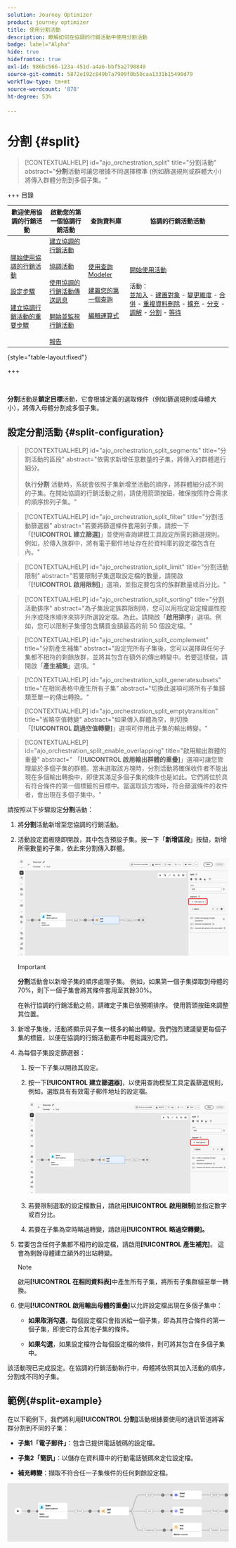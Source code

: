 ```yaml
---
solution: Journey Optimizer
product: journey optimizer
title: 使用分割活動
description: 瞭解如何在協調的行銷活動中使用分割活動
badge: label="Alpha"
hide: true
hidefromtoc: true
exl-id: 986bc566-123a-451d-a4a6-bbf5a2798849
source-git-commit: 5872e192c849b7a7909f0b50caa1331b15490d79
workflow-type: tm+mt
source-wordcount: '878'
ht-degree: 53%

---
```


# 分割 {#split}

>[!CONTEXTUALHELP]
>id="ajo_orchestration_split"
>title="分割活動"
>abstract="**分割**&#x200B;活動可讓您根據不同選擇標準 (例如篩選規則或群體大小) 將傳入群體分割到多個子集。"

+++ 目錄

| 歡迎使用協調的行銷活動 | 啟動您的第一個協調行銷活動 | 查詢資料庫 | 協調的行銷活動活動 |
|---|---|---|---|
| [開始使用協調的行銷活動](../gs-orchestrated-campaigns.md)<br/><br/>[設定步驟](../configuration-steps.md)<br/><br/>[建立協調行銷活動的重要步驟](../gs-campaign-creation.md) | [建立協調的行銷活動](../create-orchestrated-campaign.md)<br/><br/>[協調活動](../orchestrate-activities.md)<br/><br/>[使用協調的行銷活動傳送訊息](../send-messages.md)<br/><br/>[開始並監視行銷活動](../start-monitor-campaigns.md)<br/><br/>[報告](../reporting-campaigns.md) | [使用查詢Modeler](../orchestrated-rule-builder.md)<br/><br/>[建置您的第一個查詢](../build-query.md)<br/><br/>[編輯運算式](../edit-expressions.md) | [開始使用活動](about-activities.md)<br/><br/>活動：<br/>[並加入](and-join.md) - [建置對象](build-audience.md) - [變更維度](change-dimension.md) - [合併](combine.md) - [重複資料刪除](deduplication.md) - [擴充](enrichment.md) - [分支](fork.md) - [調解](reconciliation.md) - [分割](split.md) - [等待](wait.md) |

{style="table-layout:fixed"}

+++

<br/>

**分割**&#x200B;活動是&#x200B;**鎖定目標**&#x200B;活動，它會根據定義的選取條件（例如篩選規則或母體大小），將傳入母體分割成多個子集。

## 設定分割活動 {#split-configuration}

>[!CONTEXTUALHELP]
>id="ajo_orchestration_split_segments"
>title="分割活動的區段"
>abstract="依需求新增任意數量的子集，將傳入的群體進行細分。<br/></br>執行&#x200B;**分割** 活動時，系統會依照子集新增至活動的順序，將群體細分成不同的子集。在開始協調的行銷活動之前，請使用箭頭按鈕，確保按照符合需求的順序排列子集。"

>[!CONTEXTUALHELP]
>id="ajo_orchestration_split_filter"
>title="分割活動篩選器"
>abstract="若要將篩選條件套用到子集，請按一下「**[!UICONTROL 建立篩選]**」並使用查詢建模工具設定所需的篩選規則。例如，於傳入族群中，將有電子郵件地址存在於資料庫的設定檔包含在內。"

>[!CONTEXTUALHELP]
>id="ajo_orchestration_split_limit"
>title="分割活動限制"
>abstract="若要限制子集選取設定檔的數量，請開啟「**[!UICONTROL 啟用限制]**」選項，並指定要包含的族群數量或百分比。"

>[!CONTEXTUALHELP]
>id="ajo_orchestration_split_sorting"
>title="分割活動排序"
>abstract="為子集設定族群限制時，您可以用指定設定檔屬性按升序或降序順序來排列所選設定檔。為此，請開啟「**啟用排序**」選項。例如，您可以限制子集僅包含購買金額最高的前 50 個設定檔。"

>[!CONTEXTUALHELP]
>id="ajo_orchestration_split_complement"
>title="分割產生補集"
>abstract="設定完所有子集後，您可以選擇與任何子集都不相符的剩餘族群，並將其包含在額外的傳出轉變中。若要這樣做，請開啟「**產生補集**」選項。"

>[!CONTEXTUALHELP]
>id="ajo_orchestration_split_generatesubsets"
>title="在相同表格中產生所有子集"
>abstract="切換此選項可將所有子集歸類至單一的傳出轉換。"

>[!CONTEXTUALHELP]
>id="ajo_orchestration_split_emptytransition"
>title="省略空值轉變"
>abstract="如果傳入群體為空，則切換「**[!UICONTROL 跳過空值轉變]**」選項可停用此子集的輸出轉變。"

>[!CONTEXTUALHELP]
>id="ajo_orchestration_split_enable_overlapping"
>title="啟用輸出群體的重疊"
>abstract=" 「**[!UICONTROL 啟用輸出群體的重疊]**」選項可讓您管理屬於多個子集的群體。當未選取該方塊時，分割活動將確保收件者不能出現在多個輸出轉換中，即使其滿足多個子集的條件也是如此。它們將位於具有符合條件的第一個標籤的目標中。當選取該方塊時，符合篩選條件的收件者，會出現在多個子集中。"

請按照以下步驟設定&#x200B;**分割**&#x200B;活動：

1. 將&#x200B;**分割**&#x200B;活動新增至您協調的行銷活動。

1. 活動設定面板隨即開啟，其中包含預設子集。按一下「**新增區段**」按鈕，新增所需數量的子集，依此來分割傳入群體。

   ![](../assets/orchestrated-split-1.png)

   >[!IMPORTANT]
   >
   >**分割**&#x200B;活動會以新增子集的順序處理子集。 例如，如果第一個子集擷取到母體的70%，則下一個子集會將其條件套用至其餘30%。
   >
   >在執行協調的行銷活動之前，請確定子集已依預期排序。 使用箭頭按鈕來調整其位置。

1. 新增子集後，活動將顯示與子集一樣多的輸出轉變。我們強烈建議變更每個子集的標籤，以便在協調的行銷活動畫布中輕鬆識別它們。

1. 為每個子集設定篩選器：

   1. 按一下子集以開啟其設定。

   1. 按一下&#x200B;**[!UICONTROL 建立篩選器]**，以使用查詢模型工具定義篩選規則，例如，選取具有有效電子郵件地址的設定檔。

      ![](../assets/orchestrated-split-1.png)

   1. 若要限制選取的設定檔數目，請啟用&#x200B;**[!UICONTROL 啟用限制]**&#x200B;並指定數字或百分比。

   1. 若要在子集為空時略過轉變，請啟用&#x200B;**[!UICONTROL 略過空轉變]。**

1. 若要包含任何子集都不相符的設定檔，請啟用&#x200B;**[!UICONTROL 產生補充]**。 這會為剩餘母體建立額外的出站轉變。

   >[!NOTE]
   >
   >啟用&#x200B;**[!UICONTROL 在相同資料表]**&#x200B;中產生所有子集，將所有子集群組至單一轉換。

1. 使用&#x200B;**[!UICONTROL 啟用輸出母體的重疊]**&#x200B;以允許設定檔出現在多個子集中：

   * **如果取消勾選**，每個設定檔只會指派給一個子集，即為其符合條件的第一個子集，即使它符合其他子集的條件。

   * **如果勾選**，如果設定檔符合每個設定檔的條件，則可將其包含在多個子集中。

該活動現已完成設定。在協調的行銷活動執行中，母體將依照其加入活動的順序，分割成不同的子集。

## 範例{#split-example}

在以下範例下，我們將利用&#x200B;**[!UICONTROL 分割]**&#x200B;活動根據要使用的通訊管道將客群分割到不同的子集：

* **子集1「電子郵件」**：包含已提供電話號碼的設定檔。

* **子集2「簡訊」**：以儲存在資料庫中的行動電話號碼來定位設定檔。

* **補充轉變**：擷取不符合任一子集條件的任何剩餘設定檔。

![](../assets/orchestrated-split-3.png)
